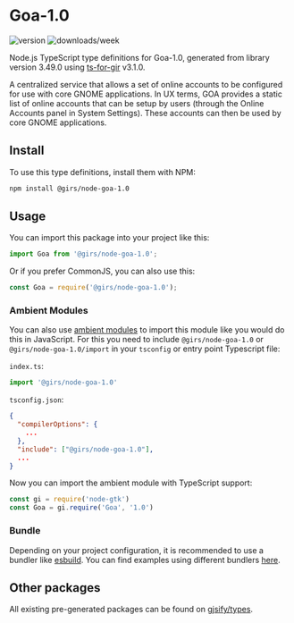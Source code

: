 
# Goa-1.0

![version](https://img.shields.io/npm/v/@girs/node-goa-1.0)
![downloads/week](https://img.shields.io/npm/dw/@girs/node-goa-1.0)


Node.js TypeScript type definitions for Goa-1.0, generated from library version 3.49.0 using [ts-for-gir](https://github.com/gjsify/ts-for-gir) v3.1.0.

A centralized service that allows a set of online accounts to be configured for use with core GNOME applications. In UX terms, GOA provides a static list of online accounts that can be setup by users (through the Online Accounts panel in System Settings). These accounts can then be used by core GNOME applications.

## Install

To use this type definitions, install them with NPM:
```bash
npm install @girs/node-goa-1.0
```

## Usage

You can import this package into your project like this:
```ts
import Goa from '@girs/node-goa-1.0';
```

Or if you prefer CommonJS, you can also use this:
```ts
const Goa = require('@girs/node-goa-1.0');
```

### Ambient Modules

You can also use [ambient modules](https://github.com/gjsify/ts-for-gir/tree/main/packages/cli#ambient-modules) to import this module like you would do this in JavaScript.
For this you need to include `@girs/node-goa-1.0` or `@girs/node-goa-1.0/import` in your `tsconfig` or entry point Typescript file:

`index.ts`:
```ts
import '@girs/node-goa-1.0'
```

`tsconfig.json`:
```json
{
  "compilerOptions": {
    ...
  },
  "include": ["@girs/node-goa-1.0"],
  ...
}
```

Now you can import the ambient module with TypeScript support: 

```ts
const gi = require('node-gtk')
const Goa = gi.require('Goa', '1.0')
```


### Bundle

Depending on your project configuration, it is recommended to use a bundler like [esbuild](https://esbuild.github.io/). You can find examples using different bundlers [here](https://github.com/gjsify/ts-for-gir/tree/main/examples).

## Other packages

All existing pre-generated packages can be found on [gjsify/types](https://github.com/gjsify/types).

